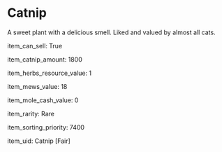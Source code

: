 # Catnip

A sweet plant with a delicious smell. Liked and valued by almost all cats.

item_can_sell: True

item_catnip_amount: 1800

item_herbs_resource_value: 1

item_mews_value: 18

item_mole_cash_value: 0

item_rarity: Rare

item_sorting_priority: 7400

item_uid: Catnip [Fair]
